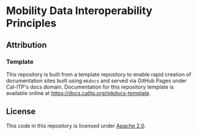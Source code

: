 # Mobility Data Interoperability Principles

## Attribution



### Template
This repository is built from a template repository to enable rapid creation of documentation sites
built using `mkdocs` and served via GitHub Pages under Cal-ITP's docs domain. Documentation for this repository template is available online at <https://docs.calitp.org/mkdocs-template>.



## License

This code in this repository is licensed under [Apache 2.0](./LICENSE).
